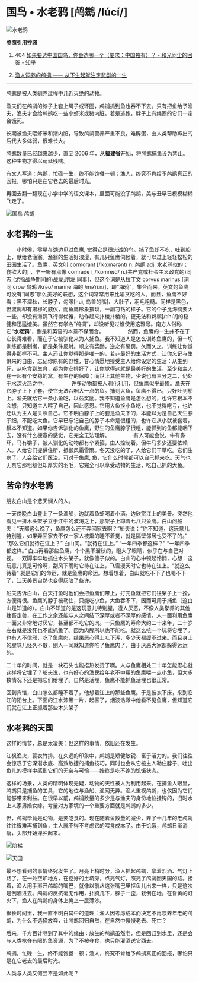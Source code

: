 # 国鸟 • 水老鸦 [鸬鹚 /lúcí/]

![水老鸦](resource/水老鸦.webp)

**参照引用抄袭**

1. 404 [如果要选中国国鸟，你会选哪一个（要求：中国独有）？ - 和光同尘的回答 - 知乎](https://www.zhihu.com/question/638174871/answer/3362267482)

2. [渔人饲养的鸬鹚 —— 从下生起就注定悲剧的一生](http://m.news.xixik.com/content/ee86704251795841/)

***

鸬鹚是被人类驯养过程中几近灭绝的动物。

渔夫们在鸬鹚的脖子上套上绳子或环圈，鸬鹚抓到鱼也吞不下去。只有把鱼给予渔夫，渔夫才会给鸬鹚吃一些小虾米或猪内脏。若是逃跑，脖子上有绳圈的它们一定会饿死。

长期被渔夫喂虾米和猪内脏，导致鸬鹚营养严重不良，难孵蛋，由人类帮助孵出的后代大多体弱，很难长大。

鸬鹚数量已经越来越少，直至 2006 年，从**福建省**开始，将鸬鹚捕鱼设为禁止。这种生物才得以苟延残喘。

有文人写道：鸬鹚，忙碌一生，终不能饱餐一顿；渔人，终究不肯给予鸬鹚真正的回报，哪怕只是在它老去的最后时光。

再回去翻一翻现在小学中学的语文课本，里面可能没了鸬鹚，美与丑早已模模糊糊飞走了。

![国鸟 鸬鹚](resource/xixik_01.jpg)

## 水老鸦的一生

　　小时侯，零星在湖边见过鱼鹰, 觉得它是很忠诚的鸟。捕了鱼却不吃，吐到船上，献给老渔翁。渔翁的生活好浪漫，有几只鱼鹰伺候着，就可以过上轻轻松松的田园生活了。鱼鹰，英文叫 cormorant [/ˈkɔːmərənt/ n. 鸬鹚 adj. 水老鸦似的；食欲大的] ，乍一听有点像 comrade [ /ˈkɒmreɪd/ n.(共产党或社会主义政党的)同志;(尤指战争期间的)战友;朋友;同事]，但这个词是从拉丁文 corvus marinus [词同 crow 乌鸦 /krəʊ/ marine 海的 /məˈriːn/]，即“海鸦”，集合而来。英文的鱼鹰可没有“同志”那么美好的联想，这个词常常用来比喻贪吃的人。而且，鱼鹰不好看；黑不溜秋，长脖子，勾喙[huì, 鸟兽的嘴]、大肚子，羽毛粗糙。同样是黑色，但渡鸦却有肃穆的威仪，而鱼鹰形象猥琐，一副刁钻的样子。它的个子比海鸥要大一些，却没有海鸥飞行得优雅，动作起来扑棱扑棱的，更无法和鹈鹕[/tíhú/]的稳健和迅猛媲美。虽然它有学名“鸬鹚”，却没听见过谁使用这雅号。南方人俗称它“**水老鸦**”，倒是和英语的本意不谋而合。
　　
　　然而，鱼鹰的一生并不在于它长得难看，而在于它被驯化来为人捕鱼。我不知道人是怎么训练鱼鹰的，但一切训练都是制衡，都是条件反射。顺之有奖励，逆之有惩罚。久而久之，训练让你觉得非那样不可。主人还让你觉得那是唯一的，若非最好的生活方式，让你忘记与生俱来的自由，忘记你原有的野性，甘心情愿地接受主人给你设定的生活：从生到死，从吃食到生育，都为你安排好了，让你觉得这就是最美好的生活，至少和主人在一起有个安稳的窝，有生存的保障；而世上其他生物，少说也有三分之二，仍处于水深火热之中。
　　
　　许多动物都被人驯化利用，但鱼鹰似乎最惨。渔夫在它脖子上下了套，使它无法吞咽大一点的鱼。捕到大鱼，鱼鹰不得已，只好吐到船上。渔夫就给它一条小鱼吃，以兹奖励。我不知道鱼鹰是怎么想的，也许它根本不会想，只知道主人喂了自己，因此感恩。它用大鱼换小鱼吃，也不觉得吃亏，也许还认为主人是关照自己。它不明白脖子上的套是渔夫下的，本能以为是自己天生脖子细，不配吃大鱼。它早已忘记自己的脖子本命是很粗的，也许它从小就被套着，根本不知道。如果你告诉驯化的鱼鹰，野生的鱼鹰脖子很粗，能抓到的鱼都能咽下去，没有什么梗塞的感觉，它完全无法理解。
　　
　　有人可能会说，牛有鼻环，马有嚼子，被人驯化的动物都有个紧箍，由人控制着。但牛马多少还要依赖人。人给它们提供住所，抵御风霜雪雨。冬天没吃的了，人给它们干草吃。它们生病了，人会给它们医治。可对于鱼鹰, 鱼，它什么时候都可以自己抓来吃。天气也无奈它那粗糙但却厚实的羽毛，它完全可以享受动物的生活，吃自己抓的大鱼。

## 苦命的水老鸦

朋友白山是个悲天悯人的人。

一天傍晚白山登上了一条渔船，边就着鱼虾喝着小酒，边欣赏江上的美景。突然他看见一排木头架子立于江中的波涛之上，那架子上蹲着七八只鱼鹰。白山问船夫：“天都这么晚了，鱼鹰怎么还不弄回家去啊？”船夫说：“你不知道，这玩意儿特别腥，如果弄回家去不仅一家人被熏的睡不着觉，就是隔壁邻居也受不了的。” “那么它们就待在江上？” 白山问。“就待在江上。” “一年四季都这样？” “一年四季都这样。” 白山再看那些鱼鹰，个个黑不溜秋的，瞪大了眼睛，似乎在与自己对视。一双脚牢牢地抓住木头架子，就像傻子似的。白山的心中顿起怜悯，心想：这玩意儿真是可怜啊，刮风下雨时它待在江上，飞雪漫天时它也待在江上。“就这么待着” 就是它们的命运，就是鱼鹰的命运。想着想着，白山就吃不下了也喝不下了，江天美景自然也变得灰暗了些许。

船夫告诉白山，白天打鱼时他们会把鱼鹰们带上，打完鱼就把它们往架子上一拴，方便得很。鱼鹰的脖子被勒住，只能吃小鱼，大鱼吞不下，因而可用于捕鱼（这白山是知道的）。白山不知道的是这玩意儿特别腥，遭人厌恶，不像人类豢养的其他牲畜走兽，在工作之余还能与人之间结下深厚或者不深厚的感情。人一面利用鱼鹰一面又非常地讨厌它，甚至都不吃它的肉。一只鱼鹰的寿命大约二十来年，二十岁左右就是没死也不能抓鱼了。因为肉腥所以也不能吃，就这么挖一个坑将它埋了。也有人不信邪，吃了鱼鹰肉，结果恶心得上吐下泻，多少天都缓不过来。而且身上的腥味儿经久不散，别人一闻就知道你吃了鱼鹰肉了，由于厌恶大家都躲得远远的。

二十年的时间，就是一块石头也能捂热发烫了啊。人与鱼鹰相处二十年怎能忍心就这样将它埋了？船夫说，也有好心的渔民给年老不中用的鱼鹰喂一点小鱼，但大多数情况下还是把它们给埋了。自然是活埋，鱼鹰不能抓鱼活埋也很正常。

回到宾馆，白山怎么都睡不着了，他想着江上的那些鱼鹰。于是披衣下床，来到临江的阳台上。下面的江水漆黑一片，起雾了，烟波浩渺中他看不见鱼鹰，但知道它们就在江上正抓着那些木头架子　　

## 水老鸦的天国

这样的情节，总是太凄美；但这样的事情，依旧还在发生。

江枫渔火，蓑衣竹排。在久远的印象中，鸬鹚是矫健敏锐、富于活力的。我们往往会惊叹于它深潜水底、高效敏捷的捕鱼技巧，同时也会从它被主人勒住脖子、吐出鱼儿的模样中感到它们的无奈与可怜——始终是吃不饱的饥饿状态。

这样的场景，人类的精明体现无疑，动物的天性被人为利用起来。在捕鱼人眼里，鸬鹚只是捕鱼的工具，它的地位与渔船、渔网无异。渔人重视鸬鹚，也仅因为它们能够带来利益。在很早以前，鸬鹚数量的多少是与渔夫的身份地位挂钩的，旧时水上人家男婚女嫁，考量对方家境的一个重要方面就是鸬鹚的多少。

但，鸬鹚毕竟是动物，是要吃食的。现在随着鱼数量的减少，养了十几年的老鸬鹚往往很难再捕到鱼，主人就不得不考虑它的喂食成本了。由于饥饿，鸬鹚日渐消瘦，头部开始浮肿起来。

![阶梯](resource/xixik_31.jpg)

![天国](resource/xixik_32.jpg)

最不想看到的事情终究发生了。月亮上梢时分，渔人抓起鸬鹚，拿着烈酒、气灯上路了。在一处空旷地方，在挖好的土坑旁，点亮气灯，照亮了鸬鹚回天国的路。接着，渔人用手掰开鸬鹚的嘴巴，就像以前从这张嘴巴里抠鱼儿出来一样，只是这次是倒酒进去。鸬鹚的反抗毫无作用，扑腾几下，脖子一歪，栽倒在地。在昏黄的灯火下，渔人在鸬鹚的身体上掩上一层薄沙。

很长时间里，我一直不明白其中的道理：渔人因考虑成本而决定不再喂养年老的鸬鹚，为什么不选择放弃，让鸬鹚回归自然，在自然中慢慢老去、死亡？

后来，千方百计寻到了其中的缘由：放生的鸬鹚虽然老，但是回归到水里，还是会与人类抢夺有限的鱼资源，为了不被夺食，也只能灌酒送它西去。

鸬鹚，忙碌一生，终不能饱餐一顿；渔人，终究不肯给予鸬鹚真正的回报，哪怕只是在它老去的最后时光。

人类与人类又何尝不是如此呢？
